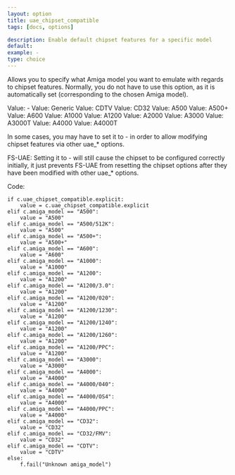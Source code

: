 ```yaml
---
layout: option
title: uae_chipset_compatible
tags: [docs, options]

description: Enable default chipset features for a specific model
default:
example: -
type: choice
---
```


Allows you to specify what Amiga model you want to emulate with regards to
chipset features. Normally, you do not have to use this option, as it is
automatically set (corresponding to the chosen Amiga model).

Value: -
Value: Generic
Value: CDTV
Value: CD32
Value: A500
Value: A500+
Value: A600
Value: A1000
Value: A1200
Value: A2000
Value: A3000
Value: A3000T
Value: A4000
Value: A4000T

In some cases, you may have to set it to - in order to allow modifying
chipset features via other uae_* options.

FS-UAE: Setting it to - will still cause the chipset to be configured
correctly initially, it just prevents FS-UAE from resetting the chipset
options after they have been modified with other uae_* options.

Code:

    if c.uae_chipset_compatible.explicit:
        value = c.uae_chipset_compatible.explicit
    elif c.amiga_model == "A500":
        value = "A500"
    elif c.amiga_model == "A500/512K":
        value = "A500"
    elif c.amiga_model == "A500+":
        value = "A500+"
    elif c.amiga_model == "A600":
        value = "A600"
    elif c.amiga_model == "A1000":
        value = "A1000"
    elif c.amiga_model == "A1200":
        value = "A1200"
    elif c.amiga_model == "A1200/3.0":
        value = "A1200"
    elif c.amiga_model == "A1200/020":
        value = "A1200"
    elif c.amiga_model == "A1200/1230":
        value = "A1200"
    elif c.amiga_model == "A1200/1240":
        value = "A1200"
    elif c.amiga_model == "A1200/1260":
        value = "A1200"
    elif c.amiga_model == "A1200/PPC":
        value = "A1200"
    elif c.amiga_model == "A3000":
        value = "A3000"
    elif c.amiga_model == "A4000":
        value = "A4000"
    elif c.amiga_model == "A4000/040":
        value = "A4000"
    elif c.amiga_model == "A4000/OS4":
        value = "A4000"
    elif c.amiga_model == "A4000/PPC":
        value = "A4000"
    elif c.amiga_model == "CD32":
        value = "CD32"
    elif c.amiga_model == "CD32/FMV":
        value = "CD32"
    elif c.amiga_model == "CDTV":
        value = "CDTV"
    else:
        f.fail("Unknown amiga_model")

